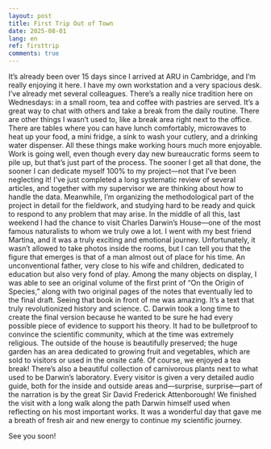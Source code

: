 ```yaml
---
layout: post
title: First Trip Out of Town
date: 2025-08-01
lang: en
ref: firsttrip
comments: true
---
```


It’s already been over 15 days since I arrived at ARU in Cambridge, and I’m really enjoying it here.
I have my own workstation and a very spacious desk. I’ve already met several colleagues. There’s a really nice tradition here on Wednesdays: in a small room, tea and coffee with pastries are served. It’s a great way to chat with others and take a break from the daily routine.
There are other things I wasn’t used to, like a break area right next to the office. There are tables where you can have lunch comfortably, microwaves to heat up your food, a mini fridge, a sink to wash your cutlery, and a drinking water dispenser. All these things make working hours much more enjoyable.
Work is going well, even though every day new bureaucratic forms seem to pile up, but that’s just part of the process. The sooner I get all that done, the sooner I can dedicate myself 100% to my project—not that I’ve been neglecting it! I’ve just completed a long systematic review of several articles, and together with my supervisor we are thinking about how to handle the data. Meanwhile, I’m organizing the methodological part of the project in detail for the fieldwork, and studying hard to be ready and quick to respond to any problem that may arise.
In the middle of all this, last weekend I had the chance to visit Charles Darwin’s House—one of the most famous naturalists to whom we truly owe a lot.
I went with my best friend Martina, and it was a truly exciting and emotional journey. Unfortunately, it wasn’t allowed to take photos inside the rooms, but I can tell you that the figure that emerges is that of a man almost out of place for his time. An unconventional father, very close to his wife and children, dedicated to education but also very fond of play. Among the many objects on display, I was able to see an original volume of the first print of “On the Origin of Species,” along with two original pages of the notes that eventually led to the final draft. Seeing that book in front of me was amazing. It’s a text that truly revolutionized history and science. C. Darwin took a long time to create the final version because he wanted to be sure he had every possible piece of evidence to support his theory. It had to be bulletproof to convince the scientific community, which at the time was extremely religious.
The outside of the house is beautifully preserved; the huge garden has an area dedicated to growing fruit and vegetables, which are sold to visitors or used in the onsite café. Of course, we enjoyed a tea break! There’s also a beautiful collection of carnivorous plants next to what used to be Darwin’s laboratory.
Every visitor is given a very detailed audio guide, both for the inside and outside areas and—surprise, surprise—part of the narration is by the great Sir David Frederick Attenborough! We finished the visit with a long walk along the path Darwin himself used when reflecting on his most important works.
It was a wonderful day that gave me a breath of fresh air and new energy to continue my scientific journey.

See you soon!
